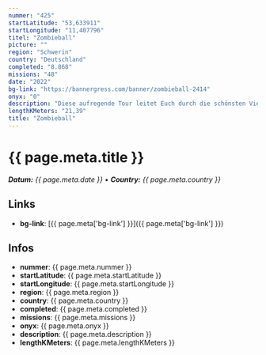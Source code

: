 ```yaml
---
nummer: "425"
startLatitude: "53,633911"
startLongitude: "11,407796"
titel: "Zombieball"
picture: ""
region: "Schwerin"
country: "Deutschland"
completed: "8.868"
missions: "48"
date: "2022"
bg-link: "https://bannergress.com/banner/zombieball-2414"
onyx: "0"
description: "Diese aufregende Tour leitet Euch durch die schönsten Viertel in Schwerin. Findet die besten Pubs, macht eindrucksvolle Bilder und nehmt ein wahres Abenteuer mit nach Hause."
lengthKMeters: "21,39"
title: "Zombieball"
---
```


# {{ page.meta.title }}
_**Datum:** {{ page.meta.date }} • **Country:** {{ page.meta.country }}_

## Links
- **bg-link**: [{{ page.meta['bg-link'] }}]({{ page.meta['bg-link'] }})

## Infos
- **nummer**: {{ page.meta.nummer }}
- **startLatitude**: {{ page.meta.startLatitude }}
- **startLongitude**: {{ page.meta.startLongitude }}
- **region**: {{ page.meta.region }}
- **country**: {{ page.meta.country }}
- **completed**: {{ page.meta.completed }}
- **missions**: {{ page.meta.missions }}
- **onyx**: {{ page.meta.onyx }}
- **description**: {{ page.meta.description }}
- **lengthKMeters**: {{ page.meta.lengthKMeters }}

